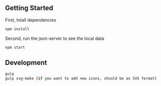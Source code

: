 ## Getting Started

First, Intall dependencies

```bash
npm install

```

Second, run the json-server to see the local data

```bash
npm start

```

## Development

```bash
gulp
gulp svg-make (if you want to add new icons, should be an SVG format)

```
